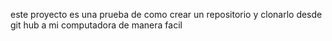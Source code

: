 este proyecto es una prueba de como crear un repositorio y clonarlo desde git hub a mi computadora de manera facil


